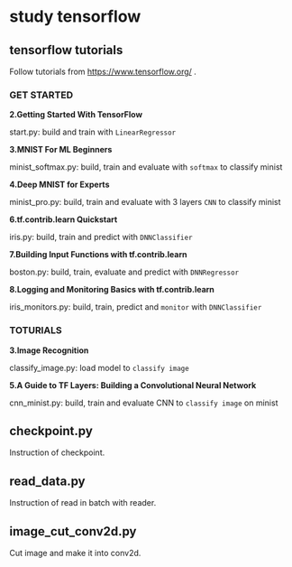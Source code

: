 # study tensorflow

## tensorflow tutorials

Follow tutorials from https://www.tensorflow.org/ . 

### GET STARTED

**2.Getting Started With TensorFlow**

start.py: build and train with `LinearRegressor`

**3.MNIST For ML Beginners**

minist_softmax.py: build, train and evaluate with `softmax` to classify minist

**4.Deep MNIST for Experts**

minist_pro.py: build, train and evaluate with 3 layers `CNN` to classify minist

**6.tf.contrib.learn Quickstart**

iris.py: build, train and predict with `DNNClassifier`

**7.Building Input Functions with tf.contrib.learn**

boston.py: build, train, evaluate and predict with `DNNRegressor`

**8.Logging and Monitoring Basics with tf.contrib.learn**

iris_monitors.py: build, train, predict and `monitor` with `DNNClassifier`

### TOTURIALS

**3.Image Recognition**

classify_image.py: load model to `classify image`

**5.A Guide to TF Layers: Building a Convolutional Neural Network**

cnn_minist.py: build, train and evaluate CNN to `classify image` on minist

## checkpoint.py

Instruction of checkpoint. 

## read_data.py

Instruction of read in batch with reader.

## image_cut_conv2d.py

Cut image and make it into conv2d.




